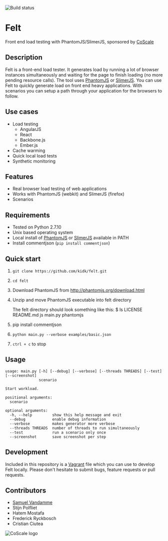 ![Build status](https://travis-ci.org/kidk/felt.svg?branch=master)

# Felt
Front end load testing with PhantomJS/SlimerJS, sponsored by [CoScale](http://www.coscale.com)

## Description
Felt is a front-end load tester. It generates load by running a lot of browser instances simultaneously and waiting for the page to finish loading (no more pending resource calls). The tool uses [PhantomJS](http://phantomjs.org/) or [SlimerJS](https://slimerjs.org/). You can use Felt to quickly generate load on front end heavy applications. With  scenarios you can setup a path through your application for the browsers to follow.

## Use cases

* Load testing
    * AngularJS
    * React
    * Backbone.js
    * Ember.js
* Cache warming
* Quick local load tests
* Synthetic monitoring

## Features

* Real browser load testing of web applications
* Works with PhantomJS (webkit) and SlimerJS (firefox)
* Scenarios

## Requirements

* Tested on Python 2.7.10
* Unix based operating system
* Local install of [PhantomJS](http://phantomjs.org/download.html) or [SlimerJS](https://slimerjs.org/download.html) available in PATH
* Install commentjson (`pip install commentjson`)

## Quick start

1. `git clone https://github.com/kidk/felt.git`
1. `cd felt`
1. Download PhantomJS from http://phantomjs.org/download.html
1. Unzip and move PhantomJS executable into felt directory

    The felt directory should look something like this:
        $ ls
        LICENSE		README.md	js		main.py		phantomjs
1. pip install commentjson
1. `python main.py --verbose examples/basic.json`
1. `ctrl + c` to stop

## Usage
```
usage: main.py [-h] [--debug] [--verbose] [--threads THREADS] [--test] [--screenshot]
               scenario

Start workload.

positional arguments:
  scenario

optional arguments:
  -h, --help         show this help message and exit
  --debug            enable debug information
  --verbose          makes generator more verbose
  --threads THREADS  number of threads to run simultaneously
  --test             run a scenario only once
  --screenshot       save screenshot per step
```

## Development
Included in this repository is a [Vagrant](https://www.vagrantup.com/) file which you can use to develop Felt locally. Please don't hesitate to submit bugs, feature requests or pull requests. 

## Contributors

* [Samuel Vandamme](http://www.sava.be)
* Stijn Polfliet
* Hatem Mostafa
* Frederick Ryckbosch
* Cristian Ciutea

<img src="http://docs.coscale.com/gfx/logo.png" alt="CoScale logo" />
